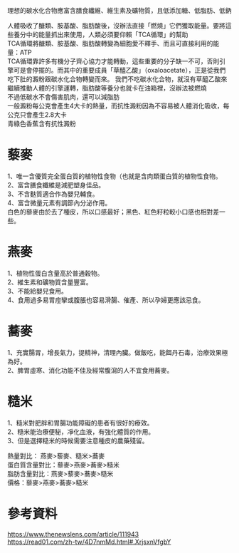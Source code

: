 理想的碳水化合物應富含膳食纖維、維生素及礦物質，且低添加糖、低脂肪、低鈉  
  
人體吸收了醣類、胺基酸、脂肪酸後，沒辦法直接「燃燒」它們獲取能量。要將這些養分中的能量抓出來使用，人類必須要仰賴「TCA循環」的幫助  
TCA循環將醣類、胺基酸、脂肪酸轉變為細胞愛不釋手、而且可直接利用的能量：ATP  
TCA循環靠許多有機分子齊心協力才能轉動，這些重要的分子缺一不可，否則引擎可是會停擺的。而其中的重要成員「草醯乙酸」（oxaloacetate），正是從我們吃下肚的澱粉跟碳水化合物轉變而來。
我們不吃碳水化合物，就沒有草醯乙酸來繼續推動人體的引擎運轉，脂肪酸等養分也就卡在油箱裡，沒辦法被燃燒  
不過低碳水不會傷害肌肉，還可以減脂肪      
一般澱粉每公克會產生4大卡的熱量，而抗性澱粉因為不容易被人體消化吸收，每公克只會產生2.8大卡  
青綠色香蕉含有抗性澱粉  

# 藜麥
1、唯一含優質完全蛋白質的植物性食物（也就是含肉類蛋白質的植物性食物。  
2、富含膳食纖維是減肥塑身佳品。  
3、不含麩質適合作為嬰兒輔食。  
4、富含微量元素有調節內分泌作用。  
白色的藜麥由於去了種皮，所以口感最好；黑色、紅色籽粒較小口感也相對差一些。  

# 燕麥
1、植物性蛋白含量高於普通穀物。  
2、維生素和礦物質含量豐富。  
3、不能給嬰兒食用。  
4、食用過多易胃痙攣或腹脹也容易滑腸、催產、所以孕婦更應該忌食。  

# 蕎麥
1、充實腸胃，增長氣力，提精神，清理內臟。做飯吃，能餌丹石毒，治療效果極為好。  
2、脾胃虛寒、消化功能不佳及經常腹瀉的人不宜食用蕎麥。  

#  糙米
1、糙米對肥胖和胃腸功能障礙的患者有很好的療效。  
2、糙米能治療便秘，凈化血液，有強化體質的作用。  
3、但是選擇糙米的時候需要注意種皮的農藥殘留。  

熱量對比： 燕麥>藜麥、糙米>蕎麥  
蛋白質含量對比：藜麥>燕麥>蕎麥>糙米  
脂肪含量對比：燕麥>藜麥>蕎麥>糙米  
價格：藜麥>燕麥>蕎麥>糙米   


# 參考資料  
https://www.thenewslens.com/article/111943  
https://read01.com/zh-tw/4D7nmMd.html#.XrjsxnVfgbY  
